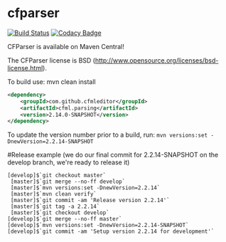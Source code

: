 cfparser
========
[![Build Status](https://travis-ci.org/cfparser/cfparser.svg?branch=master)](https://travis-ci.org/cfparser/cfparser)
[![Codacy Badge](https://api.codacy.com/project/badge/Grade/b25fc5beacea4d4f9c493971fcfb7e90)](https://www.codacy.com/app/ryaneberly/cfparser?utm_source=github.com&amp;utm_medium=referral&amp;utm_content=cfparser/cfparser&amp;utm_campaign=Badge_Grade)

CFParser is available on Maven Central!

The CFParser license is BSD (http://www.opensource.org/licenses/bsd-license.html).

To build use:
mvn clean install


```xml
<dependency>
    <groupId>com.github.cfmleditor</groupId>
    <artifactId>cfml.parsing</artifactId>
    <version>2.14.0-SNAPSHOT</version>
</dependency>
```

To update the version number prior to a build, run:
`mvn versions:set -DnewVersion=2.2.14-SNAPSHOT` 

#Release example
(we do our final commit for 2.2.14-SNAPSHOT on the develop branch, we're ready to release it)
```
[develop]$`git checkout master`
 [master]$`git merge --no-ff develop`
 [master]$`mvn versions:set -DnewVersion=2.2.14`
 [master]$`mvn clean verify`
 [master]$`git commit -am 'Release version 2.2.14'`
 [master]$`git tag -a 2.2.14`
 [master]$`git checkout develop`
[develop]$`git merge --no-ff master`
[develop]$`mvn versions:set -DnewVersion=2.2.14-SNAPSHOT`
[develop]$`git commit -am 'Setup version 2.2.14 for development'`
```
